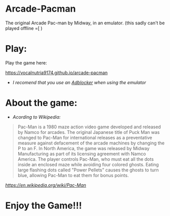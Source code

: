 # Arcade-Pacman
The original Arcade Pac-man by Midway, in an emulator. (this sadly can't be played offline =[ )

# Play:
Play the game here:

https://vocalnutria9174.github.io/arcade-pacman

  - *I recomend that you use an [Adblocker](https://chrome.google.com/webstore/detail/adblock-plus-free-ad-bloc/cfhdojbkjhnklbpkdaibdccddilifddb) when using the emulator*


# About the game:

- *Acording to Wikipedia:*
>Pac-Man is a 1980 maze action video game developed and released by Namco for arcades. The original Japanese title of Puck Man was changed to Pac-Man for international releases as a preventative measure against defacement of the arcade machines by changing the P to an F. In North America, the game was released by Midway Manufacturing as part of its licensing agreement with Namco America. The player controls Pac-Man, who must eat all the dots inside an enclosed maze while avoiding four colored ghosts. Eating large flashing dots called "Power Pellets" causes the ghosts to turn blue, allowing Pac-Man to eat them for bonus points.

*https://en.wikipedia.org/wiki/Pac-Man*

# Enjoy the Game!!!
